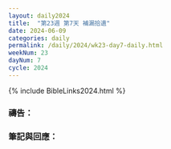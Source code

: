 ```yaml
---
layout: daily2024
title:  "第23週 第7天 補漏拾遺"
date: 2024-06-09
categories: daily
permalink: /daily/2024/wk23-day7-daily.html
weekNum: 23
dayNum: 7
cycle: 2024
---
```


{% include BibleLinks2024.html %}

### 禱告：

### 筆記與回應：
